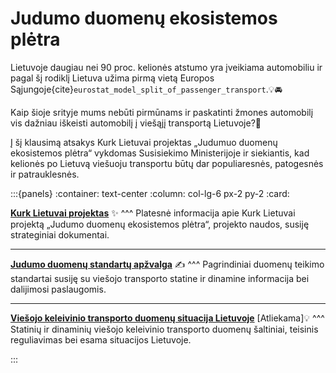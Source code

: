 # Judumo duomenų ekosistemos plėtra

Lietuvoje daugiau nei 90 proc. kelionės atstumo yra įveikiama automobiliu ir pagal šį rodiklį Lietuva užima pirmą
vietą Europos Sąjungoje{cite}`eurostat_model_split_of_passenger_transport`.💡🚘

Kaip šioje srityje mums nebūti pirmūnams ir paskatinti žmones automobilį vis dažniau iškeisti automobilį į viešąjį
transportą Lietuvoje?🧐

Į šį klausimą atsakys Kurk Lietuvai projektas „Judumuo duomenų ekosistemos plėtra“ vykdomas Susisiekimo
Ministerijoje ir siekiantis, kad kelionės po Lietuvą viešuoju transportu būtų dar populiaresnės, patogesnės ir
patrauklesnės.

:::{panels}
:container: text-center
:column: col-lg-6 px-2 py-2
:card:

**[Kurk Lietuvai projektas](projektas)** ✨
^^^
Platesnė informacija apie Kurk Lietuvai projektą „Judumo duomenų ekosistemos plėtra“, projekto naudos, susiję
strateginiai dokumentai.

---

**[Judumo duomenų standartų apžvalga](standartai/index)** ✍
^^^
Pagrindiniai duomenų teikimo standartai susiję su viešojo transporto statine ir dinamine informacija bei dalijimosi
paslaugomis.

---

**[Viešojo keleivinio transporto duomenų situacija Lietuvoje](duomenys/statiniai-duomenys)** [Atliekama]💡
^^^
Statinių ir dinaminių viešojo keleivinio transporto duomenų šaltiniai, teisinis reguliavimas bei esama situacijos
Lietuvoje.

:::